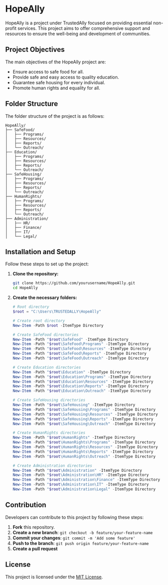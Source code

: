 # HopeAlly

HopeAlly is a project under TrustedAlly focused on providing essential non-profit services. This project aims to offer comprehensive support and resources to ensure the well-being and development of communities.

## Project Objectives

The main objectives of the HopeAlly project are:
- Ensure access to safe food for all.
- Provide safe and easy access to quality education.
- Guarantee safe housing for every individual.
- Promote human rights and equality for all.

## Folder Structure

The folder structure of the project is as follows:

```plaintext
HopeAlly/
├── SafeFood/
│   ├── Programs/
│   ├── Resources/
│   ├── Reports/
│   └── Outreach/
├── Education/
│   ├── Programs/
│   ├── Resources/
│   ├── Reports/
│   └── Outreach/
├── SafeHousing/
│   ├── Programs/
│   ├── Resources/
│   ├── Reports/
│   └── Outreach/
├── HumanRights/
│   ├── Programs/
│   ├── Resources/
│   ├── Reports/
│   └── Outreach/
├── Administration/
│   ├── HR/
│   ├── Finance/
│   ├── IT/
│   └── Legal/
```

## Installation and Setup

Follow these steps to set up the project:

1. **Clone the repository:**
    ```bash
    git clone https://github.com/yourusername/HopeAlly.git
    cd HopeAlly
    ```

2. **Create the necessary folders:**
    ```powershell
    # Root directory
    $root = "C:\Users\TRUSTEDALLY\HopeAlly"

    # Create root directory
    New-Item -Path $root -ItemType Directory

    # Create SafeFood directories
    New-Item -Path "$root\SafeFood" -ItemType Directory
    New-Item -Path "$root\SafeFood\Programs" -ItemType Directory
    New-Item -Path "$root\SafeFood\Resources" -ItemType Directory
    New-Item -Path "$root\SafeFood\Reports" -ItemType Directory
    New-Item -Path "$root\SafeFood\Outreach" -ItemType Directory

    # Create Education directories
    New-Item -Path "$root\Education" -ItemType Directory
    New-Item -Path "$root\Education\Programs" -ItemType Directory
    New-Item -Path "$root\Education\Resources" -ItemType Directory
    New-Item -Path "$root\Education\Reports" -ItemType Directory
    New-Item -Path "$root\Education\Outreach" -ItemType Directory

    # Create SafeHousing directories
    New-Item -Path "$root\SafeHousing" -ItemType Directory
    New-Item -Path "$root\SafeHousing\Programs" -ItemType Directory
    New-Item -Path "$root\SafeHousing\Resources" -ItemType Directory
    New-Item -Path "$root\SafeHousing\Reports" -ItemType Directory
    New-Item -Path "$root\SafeHousing\Outreach" -ItemType Directory

    # Create HumanRights directories
    New-Item -Path "$root\HumanRights" -ItemType Directory
    New-Item -Path "$root\HumanRights\Programs" -ItemType Directory
    New-Item -Path "$root\HumanRights\Resources" -ItemType Directory
    New-Item -Path "$root\HumanRights\Reports" -ItemType Directory
    New-Item -Path "$root\HumanRights\Outreach" -ItemType Directory

    # Create Administration directories
    New-Item -Path "$root\Administration" -ItemType Directory
    New-Item -Path "$root\Administration\HR" -ItemType Directory
    New-Item -Path "$root\Administration\Finance" -ItemType Directory
    New-Item -Path "$root\Administration\IT" -ItemType Directory
    New-Item -Path "$root\Administration\Legal" -ItemType Directory
    ```

## Contribution

Developers can contribute to this project by following these steps:

1. **Fork** this repository.
2. **Create a new branch**: `git checkout -b feature/your-feature-name`
3. **Commit your changes**: `git commit -m 'Add some feature'`
4. **Push to the branch**: `git push origin feature/your-feature-name`
5. **Create a pull request**

## License

This project is licensed under the [MIT License](LICENSE).

